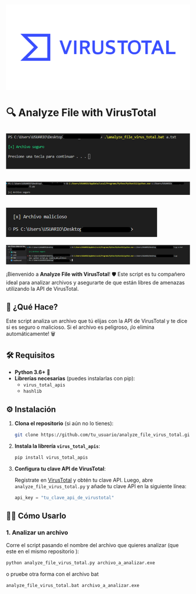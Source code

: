 ![banner](img/ls-integration-logo_virustotal.png)
# 🔍 Analyze File with VirusTotal

![banner2](img/bat.png)
---
![banner3](img/ejecucion_buena.png)
---
![banner3](img/ejecucion_mala.png%20.png)
---
![banner3](img/rew.png)



¡Bienvenido a **Analyze File with VirusTotal**! 🛡️ Este script es tu compañero ideal para analizar archivos y asegurarte de que están libres de amenazas utilizando la API de VirusTotal.

## 🚀 ¿Qué Hace?

Este script analiza un archivo que tú elijas con la API de VirusTotal y te dice si es seguro o malicioso. Si el archivo es peligroso, ¡lo elimina automáticamente! 🗑️

## 🛠️ Requisitos

- **Python 3.6+** 🐍
- **Librerías necesarias** (puedes instalarlas con pip):
  - `virus_total_apis`
  - `hashlib`

## ⚙️ Instalación

1. **Clona el repositorio** (si aún no lo tienes):

    ```bash
    git clone https://github.com/tu_usuario/analyze_file_virus_total.git
    ```

2. **Instala la librería `virus_total_apis`**:

    ```bash
    pip install virus_total_apis
    ```

3. **Configura tu clave API de VirusTotal**:

    Regístrate en [VirusTotal](https://www.virustotal.com) y obtén tu clave API. Luego, abre `analyze_file_virus_total.py` y añade tu clave API en la siguiente línea:

    ```python
    api_key = "tu_clave_api_de_virustotal"
    ```

## 🏃‍♂️ Cómo Usarlo

### 1. Analizar un archivo

Corre el script pasando el nombre del archivo que quieres analizar (que este en el mismo repositorio ):

```bash
python analyze_file_virus_total.py archivo_a_analizar.exe
```
o pruebe otra forma con el archivo bat
```bash 
analyze_file_virus_total.bat archivo_a_analizar.exe
```